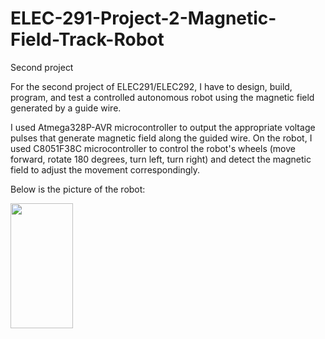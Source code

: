 # ELEC-291-Project-2-Magnetic-Field-Track-Robot
Second project

For the second project of ELEC291/ELEC292, I have to design, build, program, and test a
controlled autonomous robot using the magnetic field generated by a guide wire.

I used Atmega328P-AVR microcontroller to output the appropriate voltage pulses that generate magnetic field along the guided wire. On the robot, I used C8051F38C microcontroller to control the robot's wheels (move forward, rotate 180 degrees, turn left, turn right) and detect the magnetic field to adjust the movement correspondingly.

Below is the picture of the robot:

<img src = "Image_Video/Robot_image.jpg" width = "100" height = "200">

